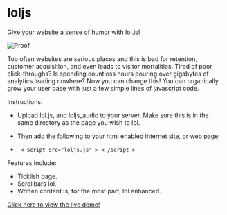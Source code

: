 # loljs
Give your website a sense of humor with lol.js!

<img src="http://nathalielawhead.com/noodles/graph.png" alt="Proof">

Too often websites are serious places and this is bad for retention, customer acquisition, and even leads to visitor mortalities.
Tired of poor click-throughs? Is spending countless hours pouring over gigabytes of analytics leading nowhere?
Now you can change this!
You can organically grow your user base with just a few simple lines of javascript code.

Instructions:

* Upload lol.js, and loljs_audio to your server. Make sure this is in the same directory as the page you wish to lol.

* Then add the following to your html enabled internet site, or web page:
- <code> < script src="loljs.js" > < /script > </code>

Features Include:

* Ticklish page.
* Scrollbars lol.
* Written content is, for the most part, lol enhanced.

<a href="http://nathalielawhead.com/js/loljs/LOL - Wikipedia, the free encyclopedia.html">Click here to view the live demo!</a>
